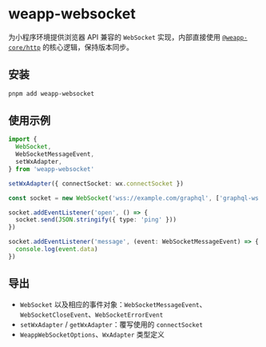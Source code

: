 # weapp-websocket

为小程序环境提供浏览器 API 兼容的 `WebSocket` 实现，内部直接使用 [`@weapp-core/http`](../http) 的核心逻辑，保持版本同步。

## 安装

```bash
pnpm add weapp-websocket
```

## 使用示例

```ts
import {
  WebSocket,
  WebSocketMessageEvent,
  setWxAdapter,
} from 'weapp-websocket'

setWxAdapter({ connectSocket: wx.connectSocket })

const socket = new WebSocket('wss://example.com/graphql', ['graphql-ws'])

socket.addEventListener('open', () => {
  socket.send(JSON.stringify({ type: 'ping' }))
})

socket.addEventListener('message', (event: WebSocketMessageEvent) => {
  console.log(event.data)
})
```

## 导出

- `WebSocket` 以及相应的事件对象：`WebSocketMessageEvent`、`WebSocketCloseEvent`、`WebSocketErrorEvent`
- `setWxAdapter` / `getWxAdapter`：覆写使用的 `connectSocket`
- `WeappWebSocketOptions`、`WxAdapter` 类型定义
